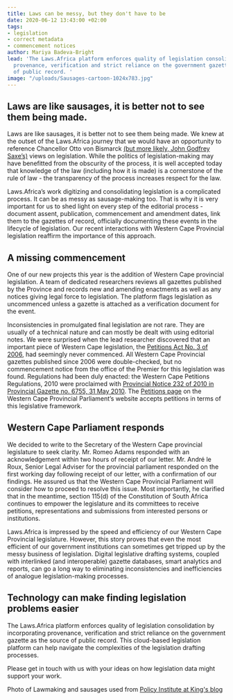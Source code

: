 ```yaml
---
title: Laws can be messy, but they don't have to be
date: 2020-06-12 13:43:00 +02:00
tags:
- legislation
- correct metadata
- commencement notices
author: Mariya Badeva-Bright
lead: 'The Laws.Africa platform enforces quality of legislation consolidation by incorporating
  provenance, verification and strict reliance on the government gazette as the source
  of public record. '
image: "/uploads/Sausages-cartoon-1024x783.jpg"
---
```


## Laws are like sausages, it is better not to see them being made.

Laws are like sausages, it is better not to see them being made. We knew at the outset of the Laws.Africa journey that we would have an opportunity to reference Chancellor Otto von Bismarck [(but more likely, John Godfrey Saxe’s)](https://quoteinvestigator.com/2010/07/08/laws-sausages/#:~:text=Laws%20are%20like%20sausages.,to%20see%20them%20being%20made.&text=The%20Daily%20Cleveland%20Herald%2C%20March,true%20origin%20of%20the%20saying.) views on legislation. While the politics of legislation-making may have benefitted from the obscurity of the process, it is well accepted today that knowledge of the law (including how it is made) is a cornerstone of the rule of law - the transparency of the process increases respect for the law.  

Laws.Africa’s work digitizing and consolidating legislation is a complicated process. It can be as messy as sausage-making too. That is why it is very important for us to shed light on every step of the editorial process - document assent, publication, commencement and amendment dates, link them to the gazettes of record, officially documenting these events in the lifecycle of legislation. Our recent interactions with Western Cape Provincial legislation reaffirm the importance of this approach.

## A missing commencement
One of our new projects this year is the addition of Western Cape provincial legislation. A team of dedicated researchers reviews all gazettes published by the Province and records new and amending enactments as well as any notices giving legal force to legislation. The platform flags legislation as uncommenced unless a gazette is attached as a verification document for the event. 

Inconsistencies in promulgated final legislation are not rare. They are usually of a technical nature and can mostly be dealt with using editorial notes. We were surprised when the lead researcher discovered that an important piece of Western Cape legislation, the [Petitions Act No. 3 of 2006](https://commons.laws.africa/akn/za-wc/act/2006/3/eng@2006-11-08), had seemingly never commenced. All Western Cape Provincial gazettes published since 2006 were double-checked, but no commencement notice from the office of the Premier for this legislation was found. Regulations had been duly enacted: the Western Cape Petitions Regulations, 2010 were proclaimed with [Provincial Notice 232 of 2010 in Provincial Gazette no. 6755, 31 May 2010](https://search.opengazettes.org.za/text/11?dq=Provincial%20Gazette%20no.%206755,%2031%20May%202010&page=1). The [Petitions page](https://www.wcpp.gov.za/petitions) on the Western Cape Provincial Parliament’s website accepts petitions in terms of this legislative framework.

## Western Cape Parliament responds
We decided to write to the Secretary of the Western Cape provincial legislature to seek clarity. Mr. Romeo Adams responded with an acknowledgement within two hours of receipt of our letter. Mr. André le Roux, Senior Legal Adviser for the provincial parliament responded on the first working day following receipt of our letter, with a confirmation of our findings. He assured us that the Western Cape Provincial Parliament will consider how to proceed to resolve this issue. Most importantly, he clarified that in the meantime, section 115(d) of the Constitution of South Africa continues to empower the legislature and its committees to receive petitions, representations and submissions from interested persons or institutions.

Laws.Africa is impressed by the speed and efficiency of our Western Cape Provincial legislature. However, this story proves that even the most efficient of our government institutions can sometimes get tripped up by the messy business of legislation. Digital legislative drafting systems, coupled with interlinked (and interoperable) gazette databases, smart analytics and reports, can go a long way to eliminating inconsistencies and inefficiencies of analogue legislation-making processes.  

## Technology can make finding legislation problems easier

The Laws.Africa platform enforces quality of legislation consolidation by incorporating provenance, verification and strict reliance on the government gazette as the source of public record. This cloud-based legislation platform can help navigate the complexities of the legislation drafting processes. 

Please get in touch with us with your ideas on how legislation data might support your work.

Photo of Lawmaking and sausages used from [Policy Institute at King's blog](https://blogs.kcl.ac.uk/policywonkers/sausages-evidence-and-policymaking-the-role-of-universities-in-a-post-truth-world/)